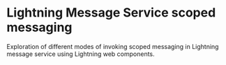 # Lightning Message Service scoped messaging

Exploration of different modes of invoking scoped messaging in Lightning message service 
using Lightning web components. 